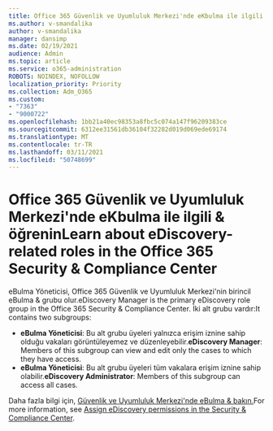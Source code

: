 ```yaml
---
title: Office 365 Güvenlik ve Uyumluluk Merkezi'nde eKbulma ile ilgili & öğrenin
ms.author: v-smandalika
author: v-smandalika
manager: dansimp
ms.date: 02/19/2021
audience: Admin
ms.topic: article
ms.service: o365-administration
ROBOTS: NOINDEX, NOFOLLOW
localization_priority: Priority
ms.collection: Adm_O365
ms.custom:
- "7363"
- "9000722"
ms.openlocfilehash: 1bb21a40ec98353a8fbc5c074a147f96209383ce
ms.sourcegitcommit: 6312ee31561db36104f32282d019d069ede69174
ms.translationtype: MT
ms.contentlocale: tr-TR
ms.lasthandoff: 03/11/2021
ms.locfileid: "50748699"
---
```

# <a name="learn-about-ediscovery-related-roles-in-the-office-365-security--compliance-center"></a><span data-ttu-id="e5427-102">Office 365 Güvenlik ve Uyumluluk Merkezi'nde eKbulma ile ilgili & öğrenin</span><span class="sxs-lookup"><span data-stu-id="e5427-102">Learn about eDiscovery-related roles in the Office 365 Security & Compliance Center</span></span>

<span data-ttu-id="e5427-103">eBulma Yöneticisi, Office 365 Güvenlik ve Uyumluluk Merkezi'nin birincil eBulma & grubu olur.</span><span class="sxs-lookup"><span data-stu-id="e5427-103">eDiscovery Manager is the primary eDiscovery role group in the Office 365 Security & Compliance Center.</span></span> <span data-ttu-id="e5427-104">İki alt grubu vardır:</span><span class="sxs-lookup"><span data-stu-id="e5427-104">It contains two subgroups:</span></span>

- <span data-ttu-id="e5427-105">**eBulma Yöneticisi**: Bu alt grubu üyeleri yalnızca erişim iznine sahip olduğu vakaları görüntüleyemez ve düzenleyebilir.</span><span class="sxs-lookup"><span data-stu-id="e5427-105">**eDiscovery Manager**: Members of this subgroup can view and edit only the cases to which they have access.</span></span>
- <span data-ttu-id="e5427-106">**eBulma Yöneticisi**: Bu alt grubu üyeleri tüm vakalara erişim iznine sahip olabilir.</span><span class="sxs-lookup"><span data-stu-id="e5427-106">**eDiscovery Administrator**: Members of this subgroup can access all cases.</span></span>

<span data-ttu-id="e5427-107">Daha fazla bilgi için, [Güvenlik ve Uyumluluk Merkezi'nde eBulma & bakın.](https://docs.microsoft.com/microsoft-365/compliance/assign-ediscovery-permissions)</span><span class="sxs-lookup"><span data-stu-id="e5427-107">For more information, see [Assign eDiscovery permissions in the Security & Compliance Center](https://docs.microsoft.com/microsoft-365/compliance/assign-ediscovery-permissions).</span></span>